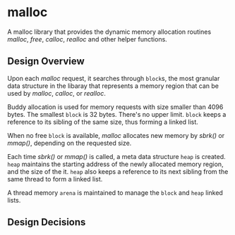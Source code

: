 # malloc

A malloc library that provides the dynamic memory allocation routines _malloc_, _free_, _calloc_, _realloc_ and other helper functions.

## Design Overview

Upon each _malloc_ request, it searches through `block`s, the most granular data structure in the libaray that represents a memory region that can be used by _malloc_, _calloc_, or _realloc_.

Buddy allocation is used for memory requests with size smaller than 4096 bytes. The smallest `block`  is 32 bytes. There's no upper limit. `block` keeps a reference to its sibling of the same size, thus forming a linked list.

When no free `block` is available, _malloc_ allocates new memory by _sbrk()_ or _mmap()_, depending on the requested size.

Each time _sbrk()_ or _mmap()_ is called, a meta data structure `heap` is created. `heap` maintains the starting address of the newly allocated memory region, and the size of the it. `heap` also keeps a reference to its next sibling from the same thread to form a linked list.

A thread memory `arena` is maintained to manage the `block` and `heap` linked lists.

## Design Decisions

